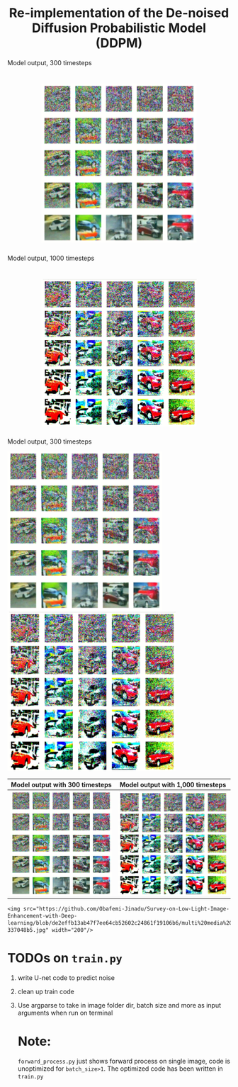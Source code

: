 <h1 align="center">Re-implementation of the De-noised Diffusion Probabilistic Model (DDPM)</h1>

Model output, 300 timesteps
 <h1 align="center"> <img src="https://github.com/Obafemi-Jinadu/Diffusion-models-re-implementations/blob/a007590f9335c0b0ac661cfea26deaf805ca2c03/files/img1.png" width="350"/></h1>


 Model output, 1000 timesteps
 <h1 align="center"> <img src="https://github.com/Obafemi-Jinadu/Diffusion-models-re-implementations/blob/a8355896ea8e49c483e8fcf5ac31db31df38a122/files/img6.png" width="350"/></h1>


 Model output, 300 timesteps

 <p float="left">
  <img src="https://github.com/Obafemi-Jinadu/Diffusion-models-re-implementations/blob/a007590f9335c0b0ac661cfea26deaf805ca2c03/files/img1.png" width="350"/>
  <img src="https://github.com/Obafemi-Jinadu/Diffusion-models-re-implementations/blob/a8355896ea8e49c483e8fcf5ac31db31df38a122/files/img6.png" width="380"/>
</p>


 Model output with 300 timesteps             |  Model output with 1,000 timesteps
:-------------------------:|:-------------------------:
<img src="https://github.com/Obafemi-Jinadu/Diffusion-models-re-implementations/blob/a007590f9335c0b0ac661cfea26deaf805ca2c03/files/img1.png" width="350"/>  |  <img src="https://github.com/Obafemi-Jinadu/Diffusion-models-re-implementations/blob/a8355896ea8e49c483e8fcf5ac31db31df38a122/files/img6.png" width="380"/>




    <img src="https://github.com/Obafemi-Jinadu/Survey-on-Low-Light-Image-Enhancement-with-Deep-learning/blob/de2effb13ab47f7ee64cb52602c24861f19106b6/multi%20media%20files/city%20street_clear_a85cad42-337048b5.jpg" width="200"/>
# TODOs on `train.py`
      
 1. write U-net code to predict noise
2. clean up train code
 3. Use argparse to take in image folder dir, batch size and more as input arguments when run on terminal

    # Note:
    `forward_process.py` just shows forward process on single image, code is unoptimized for `batch_size>1`. The optimized code has been written in `train.py`
